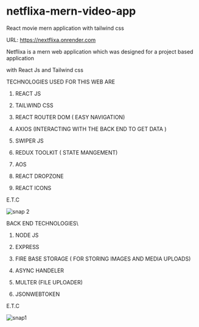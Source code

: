 # netflixa-mern-video-app
React movie mern application with tailwind css

URL: https://nextflixa.onrender.com

Netflixa is a mern web application which was designed for a project based application

 with React Js and Tailwind css
 
 TECHNOLOGIES USED FOR THIS WEB ARE
 
 1. REACT JS 
 
 2. TAILWIND CSS
 
 3. REACT ROUTER DOM ( EASY NAVIGATION)
 
 4. AXIOS (INTERACTING WITH THE BACK END TO GET DATA )
 
 5. SWIPER JS
 
 6. REDUX TOOLKIT ( STATE MANGEMENT)
 
 7. AOS
 
 8. REACT DROPZONE
 
 9. REACT ICONS
 
 E.T.C
 
 
 ![snap 2](https://user-images.githubusercontent.com/53080790/232255551-99c5e5c3-50fd-43cb-bc67-6c87eb788d59.png)

BACK END TECHNOLOGIES\

1. NODE JS

2. EXPRESS

3. FIRE BASE STORAGE ( FOR STORING IMAGES AND MEDIA UPLOADS)

4. ASYNC HANDELER

4. MULTER (FILE UPLOADER)

4. JSONWEBTOKEN

E.T.C

![snap1](https://user-images.githubusercontent.com/53080790/232255612-942fc894-3098-452b-b16b-4cf4bf1d9a50.png)



 
 
 

